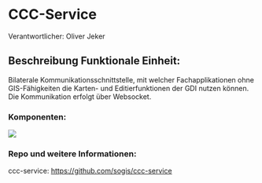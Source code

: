 # CCC-Service

Verantwortlicher: Oliver Jeker

## Beschreibung Funktionale Einheit:
Bilaterale Kommunikationsschnittstelle, mit welcher Fachapplikationen ohne GIS-Fähigkeiten die Karten- und Editierfunktionen der GDI nutzen können. Die Kommunikation erfolgt über Websocket.

### Komponenten:
![](https://github.com/sogis/ccc-service/raw/master/docs/res/overview.png)

### Repo und weitere Informationen:
ccc-service: https://github.com/sogis/ccc-service
